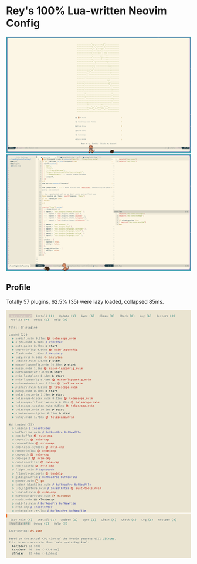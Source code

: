 # Rey's 100% Lua-written Neovim Config

<div align=center><img src="./example/pics/dashboard.png"></div>

<div align=center><img src="./example/pics/editing.png"></div>

## Profile

Totally 57 plugins, 62.5% (35) were lazy loaded, collapsed 85ms.

<div align=center><img src="./example/pics/plugins.png"></div>

<div align=center><img src="./example/pics/profile.png"></div>
